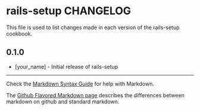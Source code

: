 rails-setup CHANGELOG
======================

This file is used to list changes made in each version of the rails-setup cookbook.

0.1.0
-----
- [your_name] - Initial release of rails-setup

- - -
Check the [Markdown Syntax Guide](http://daringfireball.net/projects/markdown/syntax) for help with Markdown.

The [Github Flavored Markdown page](http://github.github.com/github-flavored-markdown/) describes the differences between markdown on github and standard markdown.
